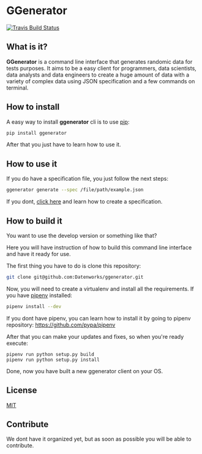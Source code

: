 # GGenerator
[![Travis Build Status](https://travis-ci.org/Datenworks/ggenerator.svg?branch=master)](https://travis-ci.org/Datenworks/ggenerator)

## What is it? 

**GGenerator** is a command line interface that generates randomic data for tests purposes. It aims to be a easy client for programmers, data scientists, data analysts and data engineers to create a huge amount of data with a variety of complex data using JSON specification and a few commands on terminal.

## How to install

A easy way to install **ggenerator** cli is to use [pip](https://github.com/pypa/pip):

```bash
pip install ggenerator
```

After that you just have to learn how to use it.

## How to use it

If you do have a specification file, you just follow the next steps:

```bash
ggenerator generate --spec /file/path/example.json
```

If you dont, [click here]() and learn how to create a specification.

## How to build it

You want to use the develop version or something like that?

Here you will have instruction of how to build this command line interface and have it ready for use.

The first thing you have to do is clone this repository:

```bash
git clone git@github.com:Datenworks/ggenerator.git
```

Now, you will need to create a virtualenv and install all the requirements. If you have [pipenv](https://github.com/pypa/pipenv) installed:

```bash
pipenv install --dev
```

If you dont have pipenv, you can learn how to install it by going to pipenv repository: https://github.com/pypa/pipenv

After that you can make your updates and fixes, so when you're ready execute:

```
pipenv run python setup.py build
pipenv run python setup.py install
```

Done, now you have built a new ggenerator client on your OS.

## License

[MIT](LICENSE)

## Contribute

We dont have it organized yet, but as soon as possible you will be able to contribute.